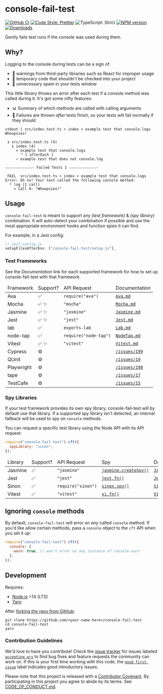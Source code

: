 # console-fail-test

[![GitHub CI](https://github.com/JoshuaKGoldberg/console-fail-test/actions/workflows/compile.yml/badge.svg)](https://github.com/JoshuaKGoldberg/console-fail-test/actions/workflows/compile.yml)
[![Code Style: Prettier](https://img.shields.io/badge/code_style-prettier-brightgreen.svg)](https://prettier.io)
![TypeScript: Strict](https://img.shields.io/badge/typescript-strict-brightgreen.svg)
[![NPM version](https://badge.fury.io/js/console-fail-test.svg)](http://badge.fury.io/js/console-fail-test)
[![Downloads](http://img.shields.io/npm/dm/console-fail-test.svg)](https://npmjs.org/package/console-fail-test)

Gently fails test runs if the console was used during them.

## Why?

Logging to the console during tests can be a sign of:

- 🚫 warnings from third-party libraries such as React for improper usage
- 🤕 temporary code that shouldn't be checked into your project
- 📢 unnecessary spam in your tests window

This little library throws an error after each test if a console method was called during it.
It's got some nifty features:

- 📊 Summary of which methods are called with calling arguments
- 🛫 Failures are thrown _after_ tests finish, so your tests will fail normally if they should

```plaintext
stdout | src/index.test.ts > index > example test that console.logs
Whoopsies!

 ❯ src/index.test.ts (4)
   ❯ index (4)
     × example test that console.logs
       ⠙ [ afterEach ]
     ✓ example test that does not console.log

⎯⎯⎯⎯⎯⎯⎯⎯⎯⎯⎯⎯⎯⎯⎯- Failed Tests 1 ⎯⎯⎯⎯⎯⎯⎯⎯⎯⎯⎯⎯⎯⎯⎯-

 FAIL  src/index.test.ts > index > example test that console.logs
Error: Oh no! Your test called the following console method:
  * log (1 call)
    > Call 0: "Whoopsies!"
```

## Usage

`console-fail-test` is meant to support any _(test framework)_ & _(spy library)_ combination.
It will auto-detect your combination if possible and use the most appropriate environment hooks and function spies it can find.

For example, in a Jest config:

```js
// jest.config.js
setupFilesAfterEnv: ["console-fail-test/setup.js"],
```

### Test Frameworks

See the _Documentation_ link for each supported framework for how to set up console-fail-test with that framework.

<table>
  <thead>
    <tr>
      <td>Framework</td>
      <td>Support?</td>
      <td>API Request</td>
      <td>Documentation</td>
    </tr>
  </thead>
  <tbody>
    <tr>
      <td>Ava</td>
      <td>
        ✅️
      </td>
      <td>
        <code>require("ava")</code>
      </td>
      <td>
        <a href="./docs/Ava.md">
          <code>Ava.md</code>
        </a>
      </td>
    </tr>
    <tr>
      <td>Mocha</td>
      <td>
        ✅️
        ✨
      </td>
      <td>
        <code>"mocha"</code>
      </td>
      <td>
        <a href="./docs/Mocha.md">
          <code>Mocha.md</code>
        </a>
      </td>
    </tr>
    <tr>
      <td>Jasmine</td>
      <td>
        ✅️
        ✨
      </td>
      <td>
        <code>"jasmine"</code>
      </td>
      <td>
        <a href="./docs/Jasmine.md">
          <code>Jasmine.md</code>
        </a>
      </td>
    </tr>
    <tr>
      <td>Jest</td>
      <td>
        ✅️
        ✨
      </td>
      <td>
        <code>"jest"</code>
      </td>
      <td>
        <a href="./docs/Jest.md">
          <code>Jest.md</code>
        </a>
      </td>
    </tr>
    <tr>
      <td>lab</td>
      <td>
        ✅
      </td>
      <td>
        <code>exports.lab</code>
      </td>
      <td>
        <a href="./docs/Lab.md">
          <code>Lab.md</code>
        </a>
      </td>
    </tr>
    <tr>
      <td>node-tap</td>
      <td>
        ✅️
      </td>
      <td>
        <code>require("node-tap")</code>
      </td>
      <td>
        <a href="./docs/NodeTap.md">
          <code>NodeTap.md</code>
        </a>
      </td>
    </tr>
    <tr>
      <td>Vitest</td>
      <td>
        ✅️
        ✨
      </td>
      <td>
        <code>"vitest"</code>
      </td>
      <td>
        <a href="./docs/Vitest.md">
          <code>Vitest.md</code>
        </a>
      </td>
    </tr>
    <tr>
      <td>Cypress</td>
      <td>⚙️</td>
      <td></td>
      <td>
        <a href="https://github.com/JoshuaKGoldberg/console-fail-test/issues/199">
          <code>/issues/199</code>
        </a>
      </td>
    </tr>
    <tr>
      <td>QUnit</td>
      <td>⚙️</td>
      <td></td>
      <td>
        <a href="https://github.com/JoshuaKGoldberg/console-fail-test/issues/19">
          <code>/issues/19</code>
        </a>
      </td>
    </tr>
    <tr>
      <td>Playwright</td>
      <td>⚙️</td>
      <td></td>
      <td>
        <a href="https://github.com/JoshuaKGoldberg/console-fail-test/issues/198">
          <code>/issues/198</code>
        </a>
      </td>
    </tr>
    <tr>
      <td>tape</td>
      <td>⚙️</td>
      <td></td>
      <td>
        <a href="https://github.com/JoshuaKGoldberg/console-fail-test/issues/17">
          <code>/issues/17</code>
        </a>
      </td>
    </tr>
    <tr>
      <td>TestCafe</td>
      <td>⚙️</td>
      <td></td>
      <td>
        <a href="https://github.com/JoshuaKGoldberg/console-fail-test/issues/15">
          <code>/issues/15</code>
        </a>
      </td>
    </tr>
  </tbody>
</table>

### Spy Libraries

If your test framework provides its own spy library, console-fail-test will by default use that library.
If a supported spy library isn't detected, an internal fallback will be used to spy on `console` methods.

You can request a specific test library using the Node API with its API request:

```js
require("console-fail-test").cft({
  spyLibrary: "sinon",
});
```

<table>
  <thead>
    <tr>
      <td>Library</td>
      <td>Support?</td>
      <td>API Request</td>
      <td>Spy</td>
      <td>Documentation</td>
    </tr>
  </thead>
  <tbody>
    <tr>
      <td>Jasmine</td>
      <td>
        ✅️
      </td>
      <td>
        <code>"jasmine"</code>
      </td>
      <td>
        <a href="https://jasmine.github.io/2.0/introduction.html#section-Spies">
          <code>jasmine.createSpy()</code>
        </a>
      </td>
      <td>
        <a href="./docs/Jasmine.md#spies">
          <code>Jasmine.md#spies</code>
        </a>
      </td>
    </tr>
    <tr>
      <td>Jest</td>
      <td>
        ✅️
      </td>
      <td>
        <code>"jest"</code>
      </td>
      <td>
        <a href="https://jestjs.io/docs/en/mock-functions.html">
          <code>jest.fn()</code>
        </a>
      </td>
      <td>
        <a href="./docs/Jest.md#spies">
          <code>Jest.md#spies</code>
        </a>
      </td>
    </tr>
    <tr>
      <td>Sinon</td>
      <td>
        ✅️
      </td>
      <td>
        <code>require("sinon")</code>
      </td>
      <td>
        <a href="https://sinonjs.org/releases/latest/spies">
          <code>sinon.spy()</code>
        </a>
      </td>
      <td>
        <a href="./docs/Sinon.md#spies">
          <code>Sinon.md#spies</code>
        </a>
      </td>
    </tr>
    <tr>
      <td>Vitest</td>
      <td>
        ✅️
      </td>
      <td>
        <code>"vitest"</code>
      </td>
      <td>
        <a href="https://vitest.dev/guide/mocking.html#functions">
          <code>vi.fn()</code>
        </a>
      </td>
      <td>
        <a href="./docs/Vitest.md#spies">
          <code>Vitest.md#spies</code>
        </a>
      </td>
    </tr>
  </tbody>
</table>

## Ignoring `console` methods

By default, `console-fail-test` will error on _any_ called `console` method. If you'd like allow certain methods, pass a `console` object to the `cft` API when you set it up:

```js
require("console-fail-test").cft({
  console: {
    warn: true, // won't error on any instance of console.warn
  },
});
```

## Development

Requires:

- [Node.js](https://nodejs.org) >14 (LTS)
- [Yarn](https://yarnpkg.com/en)

After [forking the repo from GitHub](https://help.github.com/articles/fork-a-repo):

```shell
git clone https://github.com/<your-name-here>/console-fail-test
cd console-fail-test
yarn
```

### Contribution Guidelines

We'd love to have you contribute!
Check the [issue tracker](https://github.com/JoshuaKGoldberg/console-fail-test/issues) for issues labeled [`accepting prs`](https://github.com/JoshuaKGoldberg/console-fail-test/issues?utf8=%E2%9C%93&q=is%3Aissue+is%3Aopen+label%3A%22accepting+prs%22) to find bug fixes and feature requests the community can work on.
If this is your first time working with this code, the [`good first issue`](https://github.com/JoshuaKGoldberg/console-fail-test/issues?utf8=%E2%9C%93&q=is%3Aissue+is%3Aopen+label%3A%22good+first+issue%22+) label indicates good introductory issues.

Please note that this project is released with a [Contributor Covenant](https://www.contributor-covenant.org).
By participating in this project you agree to abide by its terms.
See [CODE_OF_CONDUCT.md](./CODE_OF_CONDUCT.md).
